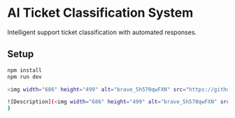 # AI Ticket Classification System

Intelligent support ticket classification with automated responses.

## Setup
```bash
npm install
npm run dev

<img width="686" height="499" alt="brave_5h570qwFXN" src="https://github.com/user-attachments/assets/07a50d27-0967-4004-b42e-8f11aee467eb" />

![Description](<img width="686" height="499" alt="brave_5h570qwFXN" src="https://github.com/user-attachments/assets/a7061bf3-343a-44d8-adcb-63798dbf00fa" />
)
